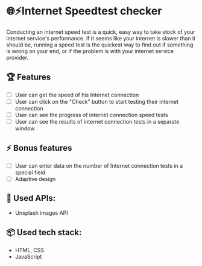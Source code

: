 # 🌐⚡Internet Speedtest checker

Conducting an internet speed test is a quick, easy way to take stock of your internet service's performance. If it seems like your internet is slower than it should be, running a speed test is the quickest way to find out if something is wrong on your end, or if the problem is with your internet service provider.

## 🏆 Features

-   [ ] User can get the speed of his Internet connection
-   [ ] User can click on the "Check" button to start testing their internet connection
-   [ ] User can see the progress of internet connection speed tests
-   [ ] User can see the results of internet connection tests in a separate window

## ⚡ Bonus features

-   [ ] User can enter data on the number of Internet connection tests in a special field
-   [ ] Adaptive design

## 📝 Used APIs:
- Unsplash images API

## 📦 Used tech stack:
- HTML, CSS
- JavaScript
